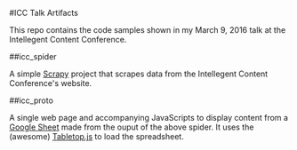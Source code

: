 #ICC Talk Artifacts

This repo contains the code samples shown in my March 9, 2016 talk at the Intellegent Content Conference.

##icc_spider

A simple [Scrapy](http://scrapy.org/) project that scrapes data from the Intellegent Content Conference's website. 

##icc_proto

A single web page and accompanying JavaScripts to display content from a [Google Sheet](https://docs.google.com/spreadsheets/d/1QZ2uvRhRFd2XTq-xX71d-w3jTUYVXeQvfSWuoySOHxI/pubhtml) made from the ouput of the above spider. It uses the (awesome) [Tabletop.js](https://github.com/jsoma/tabletop) to load the spreadsheet.